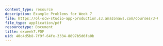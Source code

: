 ```yaml
---
content_type: resource
description: Example Problems for Week 7
file: https://ol-ocw-studio-app-production.s3.amazonaws.com/courses/3-00-thermodynamics-of-materials-fall-2002/40c4d5b87f9f64fe33348897b5d6fa0b_exweek7.PDF
file_type: application/pdf
resourcetype: Document
title: exweek7.PDF
uid: 40c4d5b8-7f9f-64fe-3334-8897b5d6fa0b
---
```

